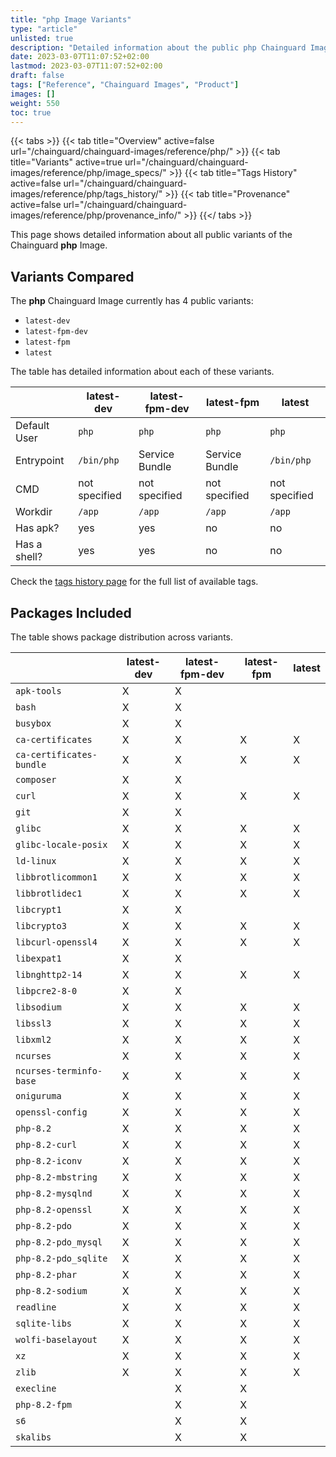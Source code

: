 ```yaml
---
title: "php Image Variants"
type: "article"
unlisted: true
description: "Detailed information about the public php Chainguard Image variants"
date: 2023-03-07T11:07:52+02:00
lastmod: 2023-03-07T11:07:52+02:00
draft: false
tags: ["Reference", "Chainguard Images", "Product"]
images: []
weight: 550
toc: true
---
```


{{< tabs >}}
{{< tab title="Overview" active=false url="/chainguard/chainguard-images/reference/php/" >}}
{{< tab title="Variants" active=true url="/chainguard/chainguard-images/reference/php/image_specs/" >}}
{{< tab title="Tags History" active=false url="/chainguard/chainguard-images/reference/php/tags_history/" >}}
{{< tab title="Provenance" active=false url="/chainguard/chainguard-images/reference/php/provenance_info/" >}}
{{</ tabs >}}

This page shows detailed information about all public variants of the Chainguard **php** Image.

## Variants Compared
The **php** Chainguard Image currently has 4 public variants: 

- `latest-dev`
- `latest-fpm-dev`
- `latest-fpm`
- `latest`

The table has detailed information about each of these variants.

|              | latest-dev    | latest-fpm-dev | latest-fpm     | latest        |
|--------------|---------------|----------------|----------------|---------------|
| Default User | `php`         | `php`          | `php`          | `php`         |
| Entrypoint   | `/bin/php`    | Service Bundle | Service Bundle | `/bin/php`    |
| CMD          | not specified | not specified  | not specified  | not specified |
| Workdir      | `/app`        | `/app`         | `/app`         | `/app`        |
| Has apk?     | yes           | yes            | no             | no            |
| Has a shell? | yes           | yes            | no             | no            |

Check the [tags history page](/chainguard/chainguard-images/reference/php/tags_history/) for the full list of available tags.

## Packages Included
The table shows package distribution across variants.

|                          | latest-dev | latest-fpm-dev | latest-fpm | latest |
|--------------------------|------------|----------------|------------|--------|
| `apk-tools`              | X          | X              |            |        |
| `bash`                   | X          | X              |            |        |
| `busybox`                | X          | X              |            |        |
| `ca-certificates`        | X          | X              | X          | X      |
| `ca-certificates-bundle` | X          | X              | X          | X      |
| `composer`               | X          | X              |            |        |
| `curl`                   | X          | X              | X          | X      |
| `git`                    | X          | X              |            |        |
| `glibc`                  | X          | X              | X          | X      |
| `glibc-locale-posix`     | X          | X              | X          | X      |
| `ld-linux`               | X          | X              | X          | X      |
| `libbrotlicommon1`       | X          | X              | X          | X      |
| `libbrotlidec1`          | X          | X              | X          | X      |
| `libcrypt1`              | X          | X              |            |        |
| `libcrypto3`             | X          | X              | X          | X      |
| `libcurl-openssl4`       | X          | X              | X          | X      |
| `libexpat1`              | X          | X              |            |        |
| `libnghttp2-14`          | X          | X              | X          | X      |
| `libpcre2-8-0`           | X          | X              |            |        |
| `libsodium`              | X          | X              | X          | X      |
| `libssl3`                | X          | X              | X          | X      |
| `libxml2`                | X          | X              | X          | X      |
| `ncurses`                | X          | X              | X          | X      |
| `ncurses-terminfo-base`  | X          | X              | X          | X      |
| `oniguruma`              | X          | X              | X          | X      |
| `openssl-config`         | X          | X              | X          | X      |
| `php-8.2`                | X          | X              | X          | X      |
| `php-8.2-curl`           | X          | X              | X          | X      |
| `php-8.2-iconv`          | X          | X              | X          | X      |
| `php-8.2-mbstring`       | X          | X              | X          | X      |
| `php-8.2-mysqlnd`        | X          | X              | X          | X      |
| `php-8.2-openssl`        | X          | X              | X          | X      |
| `php-8.2-pdo`            | X          | X              | X          | X      |
| `php-8.2-pdo_mysql`      | X          | X              | X          | X      |
| `php-8.2-pdo_sqlite`     | X          | X              | X          | X      |
| `php-8.2-phar`           | X          | X              | X          | X      |
| `php-8.2-sodium`         | X          | X              | X          | X      |
| `readline`               | X          | X              | X          | X      |
| `sqlite-libs`            | X          | X              | X          | X      |
| `wolfi-baselayout`       | X          | X              | X          | X      |
| `xz`                     | X          | X              | X          | X      |
| `zlib`                   | X          | X              | X          | X      |
| `execline`               |            | X              | X          |        |
| `php-8.2-fpm`            |            | X              | X          |        |
| `s6`                     |            | X              | X          |        |
| `skalibs`                |            | X              | X          |        |

